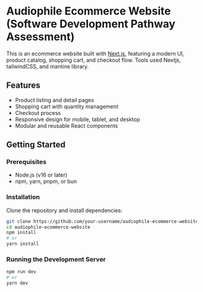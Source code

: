 # Audiophile Ecommerce Website (Software Development Pathway Assessment)

This is an ecommerce website built with [Next.js](https://nextjs.org), featuring a modern UI, product catalog, shopping cart, and checkout flow. 
Tools used Nextjs, tailwindCSS, and mantine library.

## Features

- Product listing and detail pages
- Shopping cart with quantity management
- Checkout process
- Responsive design for mobile, tablet, and desktop
- Modular and reusable React components

## Getting Started

### Prerequisites

- Node.js (v16 or later)
- npm, yarn, pnpm, or bun

### Installation

Clone the repository and install dependencies:

```bash
git clone https://github.com/your-username/audiophile-ecommerce-website.git
cd audiophile-ecommerce-website
npm install
# or
yarn install
```

### Running the Development Server

```bash
npm run dev
# or
yarn dev
```




